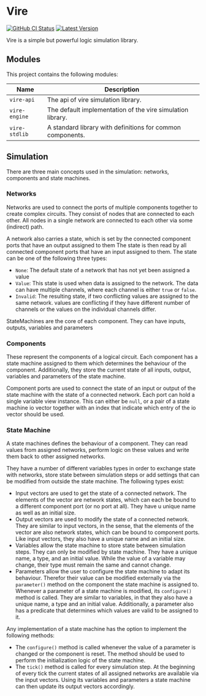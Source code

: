 # Vire

[![GitHub CI Status](https://img.shields.io/github/actions/workflow/status/voxelpi/vire/ci.yml?branch=main&label=CI&style=for-the-badge)]()
[![Latest Version](https://img.shields.io/github/v/tag/voxelpi/vire?filter=v*&style=for-the-badge&label=latest)]()

Vire is a simple but powerful logic simulation library.

## Modules

This project contains the following modules:

| Name          | Description                                                |
|---------------|------------------------------------------------------------|
| `vire-api`    | The api of vire simulation library.                        |
| `vire-engine` | The default implementation of the vire simulation library. |
| `vire-stdlib` | A standard library with definitions for common components. |

## Simulation

There are three main concepts used in the simulation: networks, components and state machines.

### Networks

Networks are used to connect the ports of multiple components together to create complex circuits.
They consist of nodes that are connected to each other. 
All nodes in a single network are connected to each other via some (indirect) path.

A network also carries a state, which is set by the connected component ports 
that have an output assigned to them
The state is then read by all connected component ports that have an input assigned to them.
The state can be one of the following three types:
- `None`: The default state of a network that has not yet been assigned a value
- `Value`: This state is used when data is assigned to the network. 
The data can have multiple channels, where each channel is either `true` or `false`.
- `Invalid`: The resulting state, if two conflicting values are assigned to the same network.
values are conflicting if they have different number of channels or the values on the individual channels differ.

StateMachines are the core of each component. They can have inputs, outputs, variables and parameters 

### Components

These represent the components of a logical circuit. 
Each component has a state machine assigned to them which determines the behaviour of the component.
Additionally, they store the current state of all inputs, output, variables and parameters of the state machine.

Component ports are used to connect the state of an input or output of the state machine with the state of a connected network.
Each port can hold a single variable view instance. This can either be `null`, 
or a pair of a state machine io vector together with an index that indicate which entry of the io vector should be used.

### State Machine

A state machines defines the behaviour of a component. They can read values from assigned networks,
perform logic on these values and write them back to other assigned networks.

They have a number of different variables types in order to exchange state with networks, 
store state between simulation steps or add settings that can be modified from outside the state machine.
The following types exist:

- Input vectors are used to get the state of a connected network.
The elements of the vector are network states, which can each be bound to a different component port (or no port at all).
They have u unique name as well as an initial size. 
- Output vectors are used to modify the state of a connected network.
They are similar to input vectors, in the sense, that the elements of the vector are also network states,
which can be bound to component ports.
Like input vectors, they also have a unique name and an initial size.
- Variables allow the state machine to store state between simulation steps.
They can only be modified by state machine.
They have a unique name, a type, and an initial value.
While the value of a variable may change, their type must remain the same and cannot change.
- Parameters allow the user to configure the state machine to adapt its behaviour.
Therefor their value can be modified externally via the `parameter()` method on the component the state machine is assigned to.
Whenever a parameter of a state machine is modified, its `configure()` method is called.
They are similar to variables, in that they also have a unique name, a type and an initial value.
Additionally, a parameter also has a predicate that determines which values are valid to be assigned to it.

Any implementation of a state machine has the option to implement the following methods:
- The `configure()` method is called whenever the value of a parameter is changed or the component is reset.
The method should be used to perform the initialization logic of the state machine.
- The `tick()` method is called for every simulation step. 
At the beginning of every tick the current states of all assigned networks are available via the input vectors.
Using its variables and parameters a state machine can then update its output vectors accordingly.
